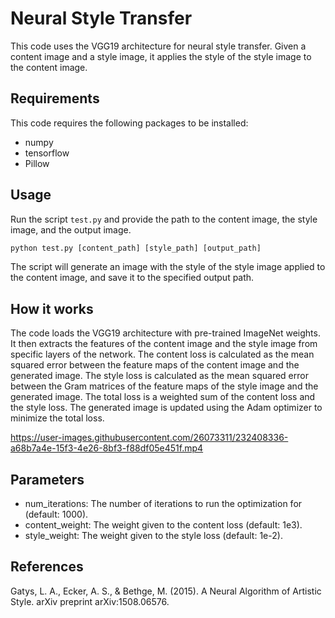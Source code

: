 # Neural Style Transfer

This code uses the VGG19 architecture for neural style transfer. Given a content image and a style image, it applies the style of the style image to the content image.

## Requirements

This code requires the following packages to be installed:

- numpy
- tensorflow
- Pillow

## Usage

Run the script `test.py` and provide the path to the content image, the style image, and the output image.

```python
python test.py [content_path] [style_path] [output_path]
```

The script will generate an image with the style of the style image applied to the content image, and save it to the specified output path.

## How it works

The code loads the VGG19 architecture with pre-trained ImageNet weights. It then extracts the features of the content image and the style image from specific layers of the network. The content loss is calculated as the mean squared error between the feature maps of the content image and the generated image. The style loss is calculated as the mean squared error between the Gram matrices of the feature maps of the style image and the generated image. The total loss is a weighted sum of the content loss and the style loss. The generated image is updated using the Adam optimizer to minimize the total loss.


https://user-images.githubusercontent.com/26073311/232408336-a68b7a4e-15f3-4e26-8bf3-f88df05e451f.mp4


## Parameters
* num_iterations: The number of iterations to run the optimization for (default: 1000).
* content_weight: The weight given to the content loss (default: 1e3).
* style_weight: The weight given to the style loss (default: 1e-2).

## References
Gatys, L. A., Ecker, A. S., & Bethge, M. (2015). A Neural Algorithm of Artistic Style. arXiv preprint arXiv:1508.06576.
